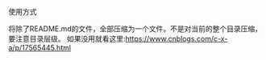 使用方式

将除了README.md的文件，全部压缩为一个文件。不是对当前的整个目录压缩，要注意目录层级。
如果没用就看这里:https://www.cnblogs.com/c-x-a/p/17565445.html
